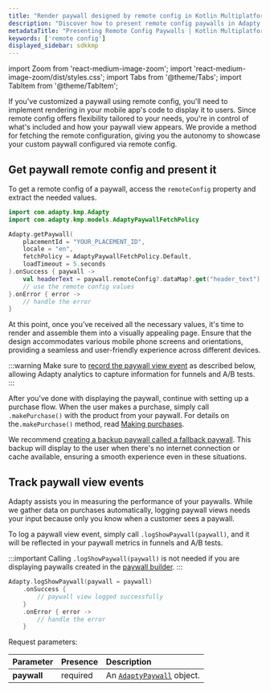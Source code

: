 ```yaml
---
title: "Render paywall designed by remote config in Kotlin Multiplatform SDK"
description: "Discover how to present remote config paywalls in Adapty Kotlin Multiplatform SDK to personalize user experience."
metadataTitle: "Presenting Remote Config Paywalls | Kotlin Multiplatform SDK | Adapty Docs"
keywords: ['remote config']
displayed_sidebar: sdkkmp
---
```


import Zoom from 'react-medium-image-zoom';
import 'react-medium-image-zoom/dist/styles.css';
import Tabs from '@theme/Tabs';
import TabItem from '@theme/TabItem';

If you've customized a paywall using remote config, you'll need to implement rendering in your mobile app's code to display it to users. Since remote config offers flexibility tailored to your needs, you're in control of what's included and how your paywall view appears. We provide a method for fetching the remote configuration, giving you the autonomy to showcase your custom paywall configured via remote config.

## Get paywall remote config and present it

To get a remote config of a paywall, access the `remoteConfig` property and extract the needed values.


```kotlin showLineNumbers
import com.adapty.kmp.Adapty
import com.adapty.kmp.models.AdaptyPaywallFetchPolicy

Adapty.getPaywall(
    placementId = "YOUR_PLACEMENT_ID",
    locale = "en",
    fetchPolicy = AdaptyPaywallFetchPolicy.Default,
    loadTimeout = 5.seconds
).onSuccess { paywall ->
    val headerText = paywall.remoteConfig?.dataMap?.get("header_text") as? String
    // use the remote config values
}.onError { error ->
    // handle the error
}
```

At this point, once you've received all the necessary values, it's time to render and assemble them into a visually appealing page. Ensure that the design accommodates various mobile phone screens and orientations, providing a seamless and user-friendly experience across different devices.

:::warning
Make sure to [record the paywall view event](present-remote-config-paywalls-kmp#track-paywall-view-events) as described below, allowing Adapty analytics to capture information for funnels and A/B tests.
:::

After you've done with displaying the paywall, continue with setting up a purchase flow. When the user makes a purchase, simply call `.makePurchase()` with the product from your paywall. For details on the`.makePurchase()` method, read [Making purchases](kmp-making-purchases).

We recommend [creating a backup paywall called a fallback paywall](kmp-use-fallback-paywalls). This backup will display to the user when there's no internet connection or cache available, ensuring a smooth experience even in these situations. 

## Track paywall view events

Adapty assists you in measuring the performance of your paywalls. While we gather data on purchases automatically, logging paywall views needs your input because only you know when a customer sees a paywall. 

To log a paywall view event, simply call `.logShowPaywall(paywall)`, and it will be reflected in your paywall metrics in funnels and A/B tests.

:::important
Calling `.logShowPaywall(paywall)` is not needed if you are displaying paywalls created in the [paywall builder](adapty-paywall-builder.md).
:::

```kotlin showLineNumbers
Adapty.logShowPaywall(paywall = paywall)
    .onSuccess {
        // paywall view logged successfully
    }
    .onError { error ->
        // handle the error
    }
```

Request parameters:

| Parameter   | Presence | Description                                                                                            |
| :---------- | :------- |:-------------------------------------------------------------------------------------------------------|
| **paywall** | required | An [`AdaptyPaywall`](https://kmp.adapty.io//////adapty/com.adapty.kmp.models/-adapty-paywall/) object. |
